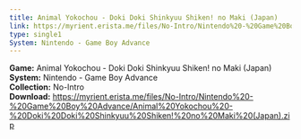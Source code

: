 ```yaml
---
title: Animal Yokochou - Doki Doki Shinkyuu Shiken! no Maki (Japan)
link: https://myrient.erista.me/files/No-Intro/Nintendo%20-%20Game%20Boy%20Advance/Animal%20Yokochou%20-%20Doki%20Doki%20Shinkyuu%20Shiken!%20no%20Maki%20(Japan).zip
type: single1
System: Nintendo - Game Boy Advance
---
```

<b>Game:</b> Animal Yokochou - Doki Doki Shinkyuu Shiken! no Maki (Japan)<br>
<b>System:</b> Nintendo - Game Boy Advance<br>
<b>Collection:</b> No-Intro<br>
<b>Download:</b> https://myrient.erista.me/files/No-Intro/Nintendo%20-%20Game%20Boy%20Advance/Animal%20Yokochou%20-%20Doki%20Doki%20Shinkyuu%20Shiken!%20no%20Maki%20(Japan).zip